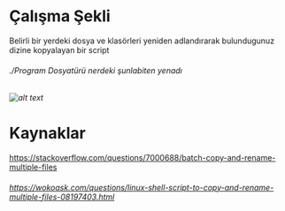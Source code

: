 # Çalışma Şekli

Belirli bir yerdeki dosya ve klasörleri yeniden adlandırarak bulundugunuz dizine kopyalayan 
bir script <h6>
  ./Program Dosyatürü nerdeki şunlabiten yenadı <h6>

  
![alt text](https://e.edim.co/149058016/QxzsGt1ihB8qXymD.bmp?response-content-disposition=filename%3D%22_rnek_al__ma.bmp%22%3B%20filename%2A%3DUTF-8%27%27%25C3%25B6rnek%25C3%25A7al%25C4%25B1%25C5%259Fma.bmp&Expires=1555340255&Signature=z5OBGu6ishOA31TqI234s-RBQ6VCbKC8O1SAQ~VQhmci5gwzGNPQh7pngEkre8eBctEkz0k1G9nhgymloM05mm7LzjVnHl0Z-MJONFY1TK5SE2rtFTzPvo6ILuTNOvPjBf8IX5sdrmDFQz4i3hDr22E-xO6kFhiWH~phQCF~IMdFMQxxZ2-x-WWpSkTqzuTDdz02lSv8HDaIeN-iB8hxhGiqTcziGiSKJl2SrhR4B4miWGUKalsoH7pDRCdSz9ijNxJsWNdE~XvGRjWpOW7fD1NVhS7lmrwzixrDae2qz7z0Av~BGyDFWZyTJoatioA5XSINjmKuz~Lqjg2fEy70zQ__&Key-Pair-Id=APKAJMSU6JYPN6FG5PBQ)

# Kaynaklar

https://stackoverflow.com/questions/7000688/batch-copy-and-rename-multiple-files<h6>
https://wokoask.com/questions/linux-shell-script-to-copy-and-rename-multiple-files-08197403.html<h6>
